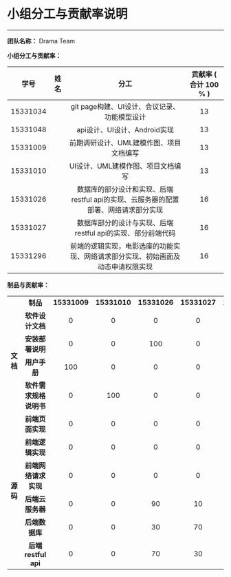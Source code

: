 # 小组分工与贡献率说明

---


**团队名称：** Drama Team

**小组分工与贡献率：**

|    学号    |  姓名  |     分工      |   贡献率 ( 合计 100 % )   |
| :------: | :--: | :---------: | :------: |
| 15331034 |      |  git page构建、UI设计、会议记录、功能模型设计  |  13    |
| 15331048 |      |  api设计、UI设计、Android实现  |   13   |
| 15331009 |      |  前期调研设计、UML建模作图、项目文档编写   |   13   |
| 15331010 |      |  UI设计、UML建模作图、项目文档编写  |   13   |
| 15331026 |      |  数据库的部分设计和实现、后端restful api的实现、云服务器的配置部署、网络请求部分实现  |   16   |
| 15331027 |      |  数据库部分的设计与实现、后端restful api的实现、部分前端代码  |   16   |
| 15331296 |      |  前端的逻辑实现，电影选座的功能实现、网络请求部分实现、初始画面及动态申请权限实现  |   16   |


**制品与贡献率：**

<table style=" text-align:center;">
   <tr>
       <td></td>
       <td><strong>制品</strong></td>
       <td><strong>15331009</strong></td>
       <td><strong>15331010</strong></td>
       <td><strong>15331026</strong></td>
       <td><strong>15331027</strong></td>
       <td><strong>15331034</strong></td>
       <td><strong>15331048</strong></td>
       <td><strong>15331296</strong></td>
   </tr>
    <tr>
        <td rowspan="4"><strong>文档</strong></td>
        <td><strong>软件设计文档</strong></td>
        <td>0</td>
        <td>0</td>
        <td>0</td>
        <td>0</td>
        <td>0</td>
        <td>0</td>
        <td>0</td>
    </tr>
    <tr>
        <td><strong>安装部署说明</strong></td>
        <td>0</td>
        <td>0</td>
        <td>100</td>
        <td>0</td>
        <td>0</td>
        <td>0</td>
        <td>0</td>
    </tr>
    <tr>
        <td><strong>用户手册</strong></td>
        <td>100</td>
        <td>0</td>
        <td>0</td>
        <td>0</td>
        <td>0</td>
        <td>0</td>
        <td>0</td>
    </tr>
    <tr>
        <td><strong>软件需求规格说明书</strong></td>
        <td>0</td>
        <td>100</td>
        <td>0</td>
        <td>0</td>
        <td>0</td>
        <td>0</td>
        <td>0</td>
    </tr>
    <tr>
        <td rowspan="6"><strong>源码</strong></td>
        <td><strong>前端页面实现</strong></td>
        <td>0</td>
        <td>0</td>
        <td>0</td>
        <td>0</td>
        <td>0</td>
        <td>0</td>
        <td>0</td>
    </tr>
    <tr>
        <td><strong>前端逻辑实现</strong></td>
        <td>0</td>
        <td>0</td>
        <td>0</td>
        <td>0</td>
        <td>0</td>
        <td>0</td>
        <td>0</td>
    </tr>
    <tr>
        <td><strong>前端网络请求实现</strong></td>
        <td>0</td>
        <td>0</td>
        <td>0</td>
        <td>0</td>
        <td>0</td>
        <td>0</td>
        <td>0</td>
    </tr>
    <tr>
        <td><strong>后端云服务器</strong></td>
        <td>0</td>
        <td>0</td>
        <td>90</td>
        <td>10</td>
        <td>0</td>
        <td>0</td>
        <td>0</td>
    </tr>
    <tr>
        <td><strong>后端数据库</strong></td>
        <td>0</td>
        <td>0</td>
        <td>30</td>
        <td>70</td>
        <td>0</td>
        <td>0</td>
        <td>0</td>
    </tr>
    <tr>
        <td><strong>后端restful api</strong></td>
        <td>0</td>
        <td>0</td>
        <td>70</td>
        <td>30</td>
        <td>0</td>
        <td>0</td>
        <td>0</td>
    </tr>
</table>
